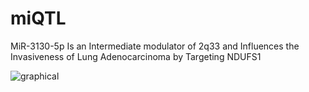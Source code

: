 # miQTL

MiR-3130-5p Is an Intermediate modulator of 2q33 and Influences the Invasiveness of Lung Adenocarcinoma by Targeting NDUFS1

![graphical](https://user-images.githubusercontent.com/11934986/114294851-e2df6400-9ad3-11eb-816f-9a375cf784dd.png)
